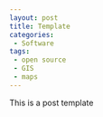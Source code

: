 ```yaml
---
layout: post
title: Template
categories:
 - Software 
tags:
 - open source
 - GIS
 - maps
---
```


This is a post template

